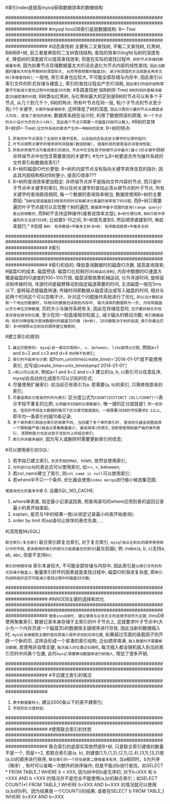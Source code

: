 #索引index是提高mysql获取数据效率的数据结构

###############################################################################################################################
#mysql InnoDB索引底层数据结构: B+-Tree
###############################################################################################################################
#动态查找树
主要有二叉查找树, 平衡二叉查找树, 红黑树, B树和B+树, 前三者是典型的二叉树查找结构, 查找的效率O(logN)与树的深度有关, 降低树的深度就可以提高查找效率;
但是在实际的查找过程中, `树的节点存储的数据量有限`, 因为如果节点存储数据量太大的话会退化为节点内部的线性查找; 
`因此当数据的量较大时会导致树的深度较大, 从而导致频繁的磁盘IO; 减少树深度的方法就是采用多叉树(多路查找树)`;
一般地, 索引本身也比较大, 不可能全部存储与内存中, 因此索引以索引文件的形式存储与硬盘上, 索引的查找过程会产生IO消耗, `因此索引的组织结构需要尽可能减少查找过程中的磁盘IO次数`; 
#多路查找树 如B树(B-Tree)
`B树的目的是解决磁盘IO速度慢的问题`;
B树类似红黑树, 与红黑树最大的区别是B树的节点可以有多个子节点, 从几个到几千个, B树的特点: 所有叶节点在同一层, 有j个子节点的节点至少有j-1个关键字, `关键字按递增排序`; 这样降低了树的深度, `因此只需将少量的节点从硬盘读入内存, 提高了查找的效率`; 
数据库系统在设计时, 利用了数据预读的原理, `将一个节点的大小设计为页的大小(4k), 因此每个节点只需要一次磁盘IO就可以载入`;
#B树的变体 B+树(B+-Tree)
`应文件系统的需求产生的一种B树的变体`;
B+树的特点: 
1. `所有的叶节点保存了全部的关键字信息, 以及指向含有这些关键字的记录的指针`; 
2. `叶节点按照关键字的增序排列并链接(数组链接), 链接的目的是提高区间查询性能`;
3. `所有非终端节点可看成索引的部分`, `节点中仅含有其子树根节点中最大(最小)的关键字`(B树非终端节点中也包含需要查找的关键字);
#为什么B+树更适合作为操作系统的文件索引和数据库索引?
1. B+树的磁盘IO代价更低: B+树的内部节点没有指向关键字具体信息的指针, 因此其内部结构相对B树更小, 提高IO效率???
2. B+树的查询效率更加稳定: 非终端节点并不是指向文件内容的节点, 而只是叶子节点中关键字的索引, 所以任何关键字的查找必须从根节点到叶子节点, 所有关键字的查询路径相同, 每一个数据的查询效率相当;
数据库使用B+树的主要原因: "`B树在提高磁盘IO效率的同时没有解决元素遍历效率低下的问题`, 而B+树只需要遍历叶子节点就可以实现整个树的遍历, `数据库中基于范围的查询(range query)是比较频繁的`, 而B树不支持这种操作(或者说效率太低); `B+树方便扫库`, `B树只有中序遍历的方法进行扫库`; 比如查5-10之间, B+树首先查到5, 然后顺序直接到10, 串起来就行;"
#总结
`B树: 有序数组+平衡多叉树`
`B+树: 有序数组链表+平衡多叉树`

###############################################################################################################################
#索引
###############################################################################################################################
#索引的目的: 降低查询数据时的磁盘IO次数, 提高查询效率;
#磁盘IO的成本, 磁盘预读: 
磁盘IO比较耗时(`机械运动消耗`), 内存中数据的IO速度大概是磁盘的IO速度的100~100万倍, 磁盘读取依靠机械运动, 分为寻道时间, 旋转延迟和传输时间, 寻道时间是磁臂移动到指定磁道需要的时间, 主流磁盘一般在5ms以下; 旋转延迟是磁盘转速; 传输时间即数据从磁盘读出或写入磁盘的时间, 相对与前两个时间这个可以忽略不计。针对这个问题操作系统进行了优化, `所以当计算机读取一个地址的数据时, 将相邻的数据也读取到内存中, 每次读取的数据称为一页, 内存和磁盘以页为单位交换数据`, 页的大小与操作系统有关;
因此在存储信息时, `应尽量将相关的信息存放在相邻的位置`, 至少在同一柱面或相邻柱面上, 减少磁头的移动次数;
`索引数据结构`: `目的为降低每次查询数据时的磁盘IO次数 (B+树), IO次数取决于树的高度`;
`索引的最左匹配: B+树按照从左到右的顺序建立搜索树`;

#建立索引的原则:
1. `最左匹配原则: mysql会一直右匹配到>, <, between, like就停止匹配`, 例如a=1 and b=2 and c<3 and d=4 `则d用不到索引`;
2. `索引列不能参与计算`: 如from_unixtime(create_time)='2014-01-01'就不能使用索引, 应写成create_time=unix_timestamp('2014-01-01')
3. `=和in可以乱序`, 例如a=1 and b=2 and c=3 建立的(a, b, c)索引可以任意乱序, mysql会自动优化成索引可以识别的形式;
4. 尽量使用扩展索引: 如当前已有索引为a, 若需要(a, b)的索引, 只需修改原来的索引;
5. `尽量选择区分度高的列作为索引`: 区分度公式为`COUNT(DISTINCT COL)/COUNT(*)`表示字段不重复的比例, `比例越大扫描的记录数越少`, 唯一键的区分度就是1, `而一些状态、性别的字段在大数据的情况下区分度可能就是0`。`一般需要JOIN的字段要求0.1以上`, 即平均一条索引扫描10条记录;
6. `多个单列索引和组合索引的效果不同, 当创建了多个单列索引时, 查询优化器会视图选择一个限制最严格(候选记录集数量最小, 最有效率)的索引`, `但即使是限制最严格的单列索引, 其限制能力也远远低于这些列上的组合索引`;
7. `索引并非越多越好`, 因为写入或删除时需要更新索引的信息;

#可以使用索引的SQL:
1. 若字段已建立索引, `求该字段的MAX, MIN时`, 依然会使用索引;
2. `对列进行比较`的表达式可以使用索引, 如>=, <, between;
3. 若col_name建立了索引, 则`col_name is null`可以使用索引;
4. 若where中不只一个条件, 优化器会使用`index merge`进行缩小候选集范围;

`慢查询优化的基本步骤`
0. 设置SQL_NO_CACHE;
1. where单表查, 锁定最小记录返回表, 把查询语句的where应用到表的返回记录最小的表开始查起;
2. explain, 是否与1中的结果一致(从锁定记录最小的表开始查询);
3. order by limit 的sql语句让排序的表优先查;
...

#[高性能MySQL]

`联合索引/复合索引`
联合索引即复合索引, 对于复合索引, `mysql按从左到右的顺序使用索引中的字段`, `查询使用的索引的部分只能是最左的部分`(最左前缀);
例: index(a, b, c)支持a, ab, abc, 但是不支持bc;

`索引的物理存储`
索引本身较大, 不可能全部存储与内存中, 因此索引是`以索引文件的形式存储于磁盘上`;
衡量索引好坏的因素就是查找过程中, 磁盘IO的渐进复杂度, 即`索引的结构组织应尽可能减少查找过程中的磁盘IO次数`;

###############################################################################################################################
#INNODB主键的选择和优化
###############################################################################################################################
`使用innoDB时, 建议使用与业务无关的自增字段作为主键`;
InnoDB使用聚集索引, 数据记录本身存储于主索引的叶子节点上, 这就要求叶子节点中(大小为一个内存页或一个磁盘页)的数据按主键顺序进行存放, 因此当新的数据插入时, `mysql会根据其主键的值将其插入顺序添加到后续位置`, 如果超过页面的装载因子则开辟一个新的页, 这样会形成一个紧凑的索引结构, 近似顺序填满, `插入数据时不需要移动数据`;
若使用非自增主键, `每次插入的位置近似随机`, 每次插入都会随机插入到当前索引页的中间某个位置, 此时`mysql需要移动数据来进行树插入`, 增加了很多开销;

###############################################################################################################################
#不应建立索引的情况
###############################################################################################################################
1. `表中数据量较小`, 建议2000条以下的表不建索引;
2. `字段的区分度较低`;

###############################################################################################################################
#使用联合索引的优势
###############################################################################################################################
联合索引的底层实现依然是B+树, 只是联合索引键值的数量不是一个, 而是>=2, 若联合索引是(a, b), 则键值(1,1),(1,2),(2,1),(2,4),(3,1),(3,2)按(a,b)的顺序进行排序;
`联合索引的一个好处是第二键值基本有序`, 当a相同时，b为升序（降序）, 有时可以省略一次额外的排序操作;
但是不能对b进行查找，如SELECT * FROM TABLE_1 WHERE b = XXX, 因为树中的b是无序的;
对于b=XXX 和 b >XXX AND b <XXX 的情况并不是完全不能使用(a,b)的联合索引；如SELECT COUNT(*) FROM TABLE_1 WHERE b>XXX AND b<XXX 的情况就可以使用(a,b)的b列，因为结果是一个COUNT()的结果; 或者在SELECT b FROM TABLE_1 WHERE b>XXX AND b<XXX